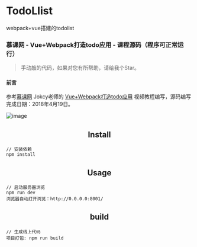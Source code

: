 # TodoLlist
webpack+vue搭建的todolist
### 慕课网 - Vue+Webpack打造todo应用 - 课程源码（程序可正常运行）
> 手动敲的代码，如果对您有所帮助，请给我个Star。
#### 前言
参考[慕课网](https://www.imooc.com/) Jokcy老师的 [Vue+Webpack打造todo应用](https://www.imooc.com/learn/935) 视频教程编写，源码编写完成日期：2018年4月19日。  

![image](https://github.com/ZhengLiJing/TodoLlist/raw/master/src/assets/images/todo2.jpg)

<h2 align="center">Install</h2>

```
// 安装依赖
npm install
```

<h2 align="center">Usage</h2>

```
// 启动服务器浏览
npm run dev
浏览器自动打开浏览：http://0.0.0.0:8001/
```

<h2 align="center">build</h2>

```
// 生成线上代码
项目打包: npm run build
```

